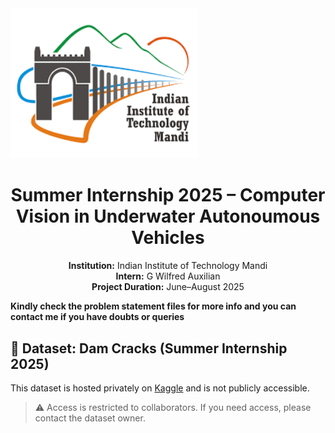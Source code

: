 <img src="logo.png" alt="IIT Mandi" width="300"/>
<h1 align="center">Summer Internship 2025 – Computer Vision in Underwater Autonoumous Vehicles</h1>

<p align="center">
  <b>Institution:</b> Indian Institute of Technology Mandi<br/>
  <b>Intern:</b> G Wilfred Auxilian<br/>
  <b>Project Duration:</b> June–August 2025
</p>

<b>Kindly check the problem statement files for more info and you can contact me if you have doubts or queries</b>





## 📂 Dataset: Dam Cracks (Summer Internship 2025)
This dataset is hosted privately on [Kaggle](https://www.kaggle.com/datasets/gwilfredauxilian/summer-internship-2025-dam-cracks-dataset) and is not publicly accessible.
> ⚠️ Access is restricted to collaborators. If you need access, please contact the dataset owner.
